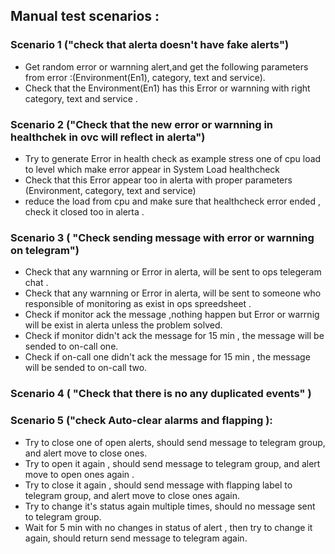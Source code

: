 ## Manual test scenarios : 

### Scenario 1 ("check that alerta doesn't have fake alerts")
- Get random error or warnning alert,and get the following parameters from error :(Environment(En1), category, text and service).
- Check that the Environment(En1) has this Error or warnning with right category, text and service . 

### Scenario 2 ("Check that the  new error or warnning in healthchek in ovc will reflect in alerta")
- Try to generate Error in health check as example stress one of cpu load to level which make error appear in System Load healthcheck
- Check that this Error appear too in alerta with proper parameters (Environment, category, text and service)
- reduce the load from  cpu and make sure that healthcheck error ended , check it closed too in alerta . 

### Scenario 3 ( "Check sending message with error or warnning on telegram") 
- Check that any warnning or Error in alerta, will be sent to ops telegeram chat . 
- Check that any warnning or Error in alerta, will be sent to someone who responsible of monitoring  as exist in ops spreedsheet .
- Check if monitor ack the message ,nothing happen but Error or warrnig will be exist in alerta unless the problem solved. 
- Check if monitor didn't ack the message for 15 min , the message will be sended to on-call one.
- Check if on-call one  didn't ack the message for 15 min , the message will be sended to on-call two.


### Scenario 4 ( "Check that there is no any duplicated events" )

### Scenario 5 ("check Auto-clear alarms  and flapping ):
- Try to close one of open alerts, should send message to telegram group, and alert move to close ones.
- Try to open it again , should send message to telegram group, and alert move to open ones  again .
- Try to close it again , should send message with flapping label  to telegram group, and alert move to close ones  again.
- Try to change it's status again multiple times, should no message sent to telegram group.
- Wait for 5 min with no changes in status of alert , then try to change it again, should return send message to telegram again.  
 
